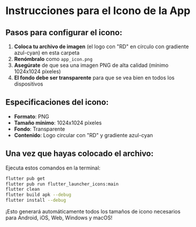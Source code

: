# Instrucciones para el Icono de la App

## Pasos para configurar el icono:

1. **Coloca tu archivo de imagen** (el logo con "RD" en círculo con gradiente azul-cyan) en esta carpeta
2. **Renómbralo** como `app_icon.png`
3. **Asegúrate** de que sea una imagen PNG de alta calidad (mínimo 1024x1024 píxeles)
4. **El fondo debe ser transparente** para que se vea bien en todos los dispositivos

## Especificaciones del icono:
- **Formato**: PNG
- **Tamaño mínimo**: 1024x1024 píxeles
- **Fondo**: Transparente
- **Contenido**: Logo circular con "RD" y gradiente azul-cyan

## Una vez que hayas colocado el archivo:
Ejecuta estos comandos en la terminal:
```bash
flutter pub get
flutter pub run flutter_launcher_icons:main
flutter clean
flutter build apk --debug
flutter install --debug
```

¡Esto generará automáticamente todos los tamaños de icono necesarios para Android, iOS, Web, Windows y macOS!
